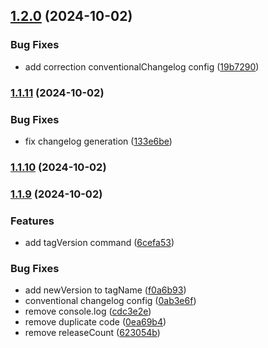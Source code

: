 ## [1.2.0](https://github.com/ccreusat/package-manager-cli/compare/v1.1.11...v1.2.0) (2024-10-02)

### Bug Fixes

- add correction conventionalChangelog config ([19b7290](https://github.com/ccreusat/package-manager-cli/commit/19b7290f846d319878b431a4e44b7066fdf75b80))

### [1.1.11](https://github.com/ccreusat/package-manager-cli/compare/v1.1.10...v1.1.11) (2024-10-02)

### Bug Fixes

- fix changelog generation ([133e6be](https://github.com/ccreusat/package-manager-cli/commit/133e6bef202e8d8a99b4fd66defef3e0de4c2fe5))

### [1.1.10](https://github.com/ccreusat/package-manager-cli/compare/v1.1.9...v1.1.10) (2024-10-02)

### [1.1.9](https://github.com/ccreusat/package-manager-cli/compare/1.1.9...v1.1.9) (2024-10-02)

### Features

- add tagVersion command ([6cefa53](https://github.com/ccreusat/package-manager-cli/commit/6cefa538fe32eac9bacb7ad31e8ef0a4fd6505fb))

### Bug Fixes

- add newVersion to tagName ([f0a6b93](https://github.com/ccreusat/package-manager-cli/commit/f0a6b93c237e14170a05b1bd70d509c111e6a9a9))
- conventional changelog config ([0ab3e6f](https://github.com/ccreusat/package-manager-cli/commit/0ab3e6f70be191376a69a6bccaece9d825296ecd))
- remove console.log ([cdc3e2e](https://github.com/ccreusat/package-manager-cli/commit/cdc3e2e7c5b9a3421da791b0bca99ee1a202f9a1))
- remove duplicate code ([0ea69b4](https://github.com/ccreusat/package-manager-cli/commit/0ea69b4bf21304f9839abe49287a300dc09f627a))
- remove releaseCount ([623054b](https://github.com/ccreusat/package-manager-cli/commit/623054b8f059d70f543c3e453a490979b1b8b04a))

